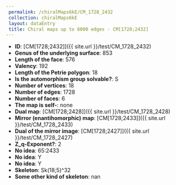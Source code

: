 ```yaml
--- 
 permalink: /chiralMaps6kE/CM_1728_2432 
 collection: chiralMaps6kE
 layout: dataEntry
 title: Chiral maps up to 6000 edges - CM[1728;2432]
---
```


- **ID**: [CM[1728;2432]]({{ site.url }}/test/CM_1728_2432)
- **Genus of the underlying surface**: 853
- **Length of the face**: 576
- **Valency**: 192
- **Length of the Petrie polygon**: 18
- **Is the automorphism group solvable?**: S
- **Number of vertices**: 18
- **Number of edges**: 1728
- **Number of faces**: 6
- **The map is self-**: none
- **Dual map**: [CM[1728;2428]]({{ site.url }}/test/CM_1728_2428)
- **Mirror (enantihomorphic) map**: [CM[1728;2433]]({{ site.url }}/test/CM_1728_2433)
- **Dual of the mirror image**: [CM[1728;2427]]({{ site.url }}/test/CM_1728_2427)
- **Z_q-Exponent?**: 2
- **No idea**:  65:2433
- **No idea**: Y
- **No idea**: Y
- **Skeleton**: Sk(18;5)^32
- **Some other kind of skeleton**: nan
